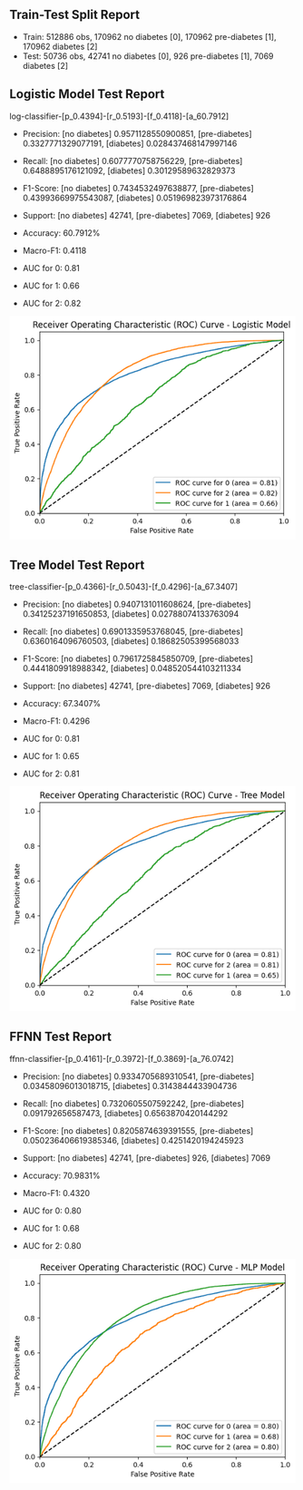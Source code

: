 
## Train-Test Split Report

- Train: 512886 obs, 170962 no diabetes [0], 170962 pre-diabetes [1], 170962 diabetes [2]
- Test: 50736 obs, 42741 no diabetes [0], 926 pre-diabetes [1], 7069 diabetes [2]

## Logistic Model Test Report

log-classifier-[p_0.4394]-[r_0.5193]-[f_0.4118]-[a_60.7912]

- Precision: [no diabetes] 0.9571128550900851, [pre-diabetes] 0.3327771329077191, [diabetes] 0.028437468147997146
- Recall: [no diabetes] 0.6077770758756229, [pre-diabetes] 0.6488895176121092, [diabetes] 0.30129589632829373
- F1-Score: [no diabetes] 0.7434532497638877, [pre-diabetes] 0.43993669975543087, [diabetes] 0.051969823973176864
- Support: [no diabetes] 42741, [pre-diabetes] 7069, [diabetes] 926
- Accuracy: 60.7912%
- Macro-F1: 0.4118

- AUC for 0: 0.81
- AUC for 1: 0.66
- AUC for 2: 0.82

![alt text](log2.png)

## Tree Model Test Report

tree-classifier-[p_0.4366]-[r_0.5043]-[f_0.4296]-[a_67.3407]

- Precision: [no diabetes] 0.9407131011608624, [pre-diabetes] 0.34125237191650853, [diabetes] 0.02788074133763094
- Recall: [no diabetes] 0.6901335953768045, [pre-diabetes] 0.6360164096760503, [diabetes] 0.18682505399568033
- F1-Score: [no diabetes] 0.7961725845850709, [pre-diabetes] 0.4441809918988342, [diabetes] 0.048520544103211334
- Support: [no diabetes] 42741, [pre-diabetes] 7069, [diabetes] 926
- Accuracy: 67.3407%
- Macro-F1: 0.4296

- AUC for 0: 0.81
- AUC for 1: 0.65
- AUC for 2: 0.81

![alt text](tree2.png)

## FFNN Test Report

ffnn-classifier-[p_0.4161]-[r_0.3972]-[f_0.3869]-[a_76.0742]

- Precision: [no diabetes] 0.9334705689310541, [pre-diabetes] 0.03458096013018715, [diabetes] 0.3143844433904736
- Recall: [no diabetes] 0.7320605507592242, [pre-diabetes] 0.091792656587473, [diabetes] 0.6563870420144292
- F1-Score: [no diabetes] 0.8205874639391555, [pre-diabetes] 0.050236406619385346, [diabetes] 0.4251420194245923
- Support: [no diabetes] 42741, [pre-diabetes] 926, [diabetes] 7069
- Accuracy: 70.9831%
- Macro-F1: 0.4320

- AUC for 0: 0.80
- AUC for 1: 0.68
- AUC for 2: 0.80

![alt text](ffnn3.png)
